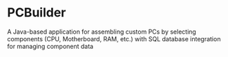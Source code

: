 # PCBuilder
A Java-based application for assembling custom PCs by selecting components (CPU, Motherboard, RAM, etc.) with SQL database integration for managing component data
